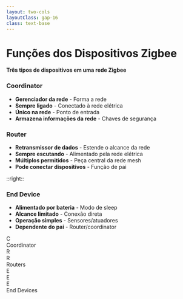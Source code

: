 ```yaml
---
layout: two-cols
layoutClass: gap-16
class: text-base
---
```


# Funções dos Dispositivos Zigbee

**Três tipos de dispositivos em uma rede Zigbee**

<div class="mt-4"></div>

### Coordinator
- **Gerenciador da rede** - Forma a rede
- **Sempre ligado** - Conectado à rede elétrica
- **Único na rede** - Ponto de entrada
- **Armazena informações da rede** - Chaves de segurança

<div class="mt-4"></div>

### Router
- **Retransmissor de dados** - Estende o alcance da rede
- **Sempre escutando** - Alimentado pela rede elétrica
- **Múltiplos permitidos** - Peça central da rede mesh
- **Pode conectar dispositivos** - Função de pai

::right::

### End Device
- **Alimentado por bateria** - Modo de sleep
- **Alcance limitado** - Conexão direta
- **Operação simples** - Sensores/atuadores
- **Dependente do pai** - Router/coordinator

<div class="grid grid-cols-1 gap-4 mt-2">
  <div class="text-center">
    <div class="bg-gray-100 p-4 rounded-lg">
      <div class="flex flex-col items-center space-y-3">
        <div class="w-12 h-12 bg-blue-600 rounded-full flex items-center justify-center text-white font-bold">C</div>
        <div class="text-xs text-gray-600">Coordinator</div>
        <div class="w-1 h-4 bg-gray-400"></div>
        <div class="flex space-x-4">
          <div class="w-10 h-10 bg-green-600 rounded-full flex items-center justify-center text-white font-bold">R</div>
          <div class="w-10 h-10 bg-green-600 rounded-full flex items-center justify-center text-white font-bold">R</div>
        </div>
        <div class="text-xs text-gray-600">Routers</div>
        <div class="w-1 h-4 bg-gray-400"></div>
        <div class="flex space-x-2">
          <div class="w-8 h-8 bg-orange-500 rounded-full flex items-center justify-center text-white text-xs">E</div>
          <div class="w-8 h-8 bg-orange-500 rounded-full flex items-center justify-center text-white text-xs">E</div>
          <div class="w-8 h-8 bg-orange-500 rounded-full flex items-center justify-center text-white text-xs">E</div>
        </div>
        <div class="text-xs text-gray-600">End Devices</div>
      </div>
    </div>
  </div>
</div> 
